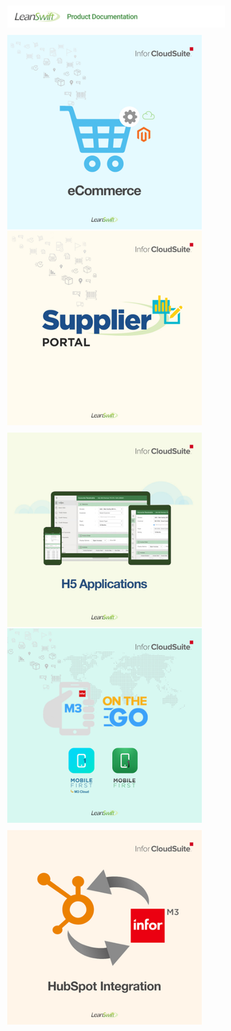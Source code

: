 ![LeanSwift Product Documentation](images/banner-productdoc.jpg)


[<img src="images/card-ecommerce.jpg" width="450" alt="eCommerce"/>](/ecommerce/index.md) &nbsp;&nbsp; 
[<img src="images/card-supplier-portal.jpg" width="450" alt="Supplier Portal"/>](/supplierportal/src/pages/introduction.md)

[<img src="images/card-h5-web-applications.jpg" width="450" alt="H5 Web Applications"/>](/webapps/index.md) &nbsp;&nbsp;
[<img src="images/card-mobile.jpg" width="450" alt="MobileFirst"/>](/mobile/src/pages/index.md)

[<img src="images/card-hubspot-m3-integration.jpg" width="450" alt="HubSpot-M3 Integration"/>](hubspot-m3/src/pages/index.md) 
